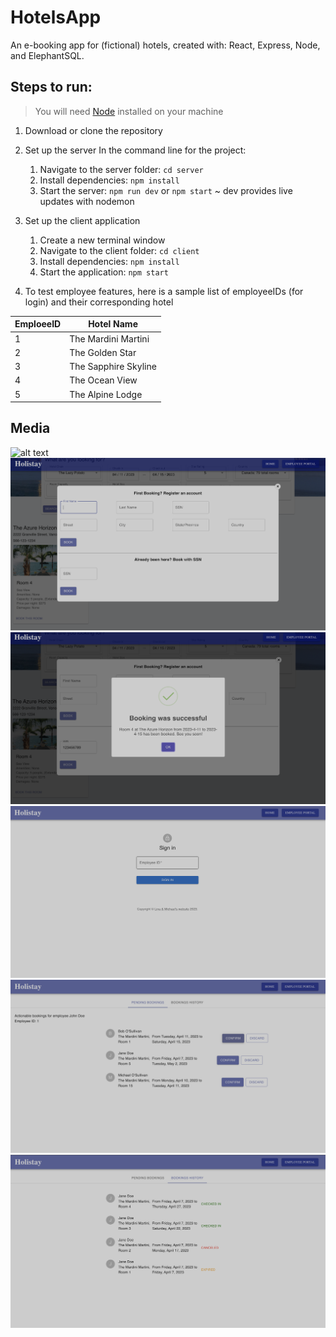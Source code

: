 # HotelsApp

An e-booking app for (fictional) hotels, created with: React, Express, Node, and ElephantSQL. 

## Steps to run:
> You will need [Node](https://nodejs.org/en) installed on your machine

1. Download or clone the repository

2. Set up the server
In the command line for the project:
    1. Navigate to the server folder: `cd server`
    2. Install dependencies: `npm install`
    3. Start the server: `npm run dev` or `npm start` ~ dev provides live updates with nodemon

3. Set up the client application
    1. Create a new terminal window
    2. Navigate to the client folder: `cd client`
    3. Install dependencies: `npm install`
    4. Start the application: `npm start`
    
4. To test employee features, here is a sample list of employeeIDs (for login) and their corresponding hotel

EmploeeID | Hotel Name
--- | ---
1 | The Mardini Martini
2 | The Golden Star
3 | The Sapphire Skyline
4 | The Ocean View
5 | The Alpine Lodge


## Media

![alt text](https://github.com/linamoussadek/HotelsApp/blob/master/Media/Home.png "Home page")
![alt text](https://github.com/linamoussadek/HotelsApp/blob/master/Media/Booking.png "Booking popup")
![alt text](https://github.com/linamoussadek/HotelsApp/blob/master/Media/BookingSuccess.png "Successful booking notice")
![alt text](https://github.com/linamoussadek/HotelsApp/blob/master/Media/EmployeeLogin.png "Employee login page")
![alt text](https://github.com/linamoussadek/HotelsApp/blob/master/Media/EmployeeCurrent.png "Employee's current bookings tab")
![alt text](https://github.com/linamoussadek/HotelsApp/blob/master/Media/EmployeeHistory.png "Employee's current bookings tab")


